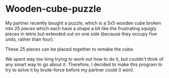 # Wooden-cube-puzzle

My partner recently bought a puzzle, which is a 5x5 wooden cube broken into 25 pieces which each have a shape a bit like the frustrating squigly pieces in tetris but extended out on one side (because they occupy five units, rather than four).

These 25 pieces can be placed together to remake the cube.

We spent way too long trying to work out how to do it, but couldn't think of any smart way to go about it.  Therefore, I decided to make this program to try to solve it by brute-force before my partner could (I won).
